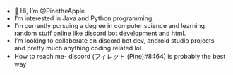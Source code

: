 - 👋 Hi, I’m @PinetheApple
- I’m interested in Java and Python programming.
- I’m currently pursuing a degree in computer science and learning random stuff online like discord bot development and html.
- I’m looking to collaborate on discord bot dev, android studio projects and pretty much anything coding related lol.
- How to reach me- discord (フィレット (Pine)#8464) is probably the best way

<!---
PinetheApple/PinetheApple is a ✨ special ✨ repository because its `README.md` (this file) appears on your GitHub profile.
You can click the Preview link to take a look at your changes.
--->
